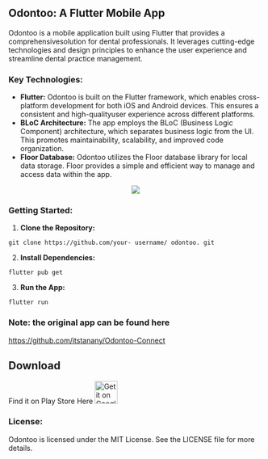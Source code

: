 ## Odontoo: A Flutter Mobile App

Odontoo is a mobile application built using Flutter that provides a comprehensivesolution for dental professionals. It leverages cutting-edge technologies and design principles to enhance the user experience and streamline dental practice management.

### Key Technologies:

- **Flutter:** Odontoo is built on the Flutter framework, which enables cross-platform development for both iOS and Android devices. This ensures a consistent and high-qualityuser experience across different platforms.
- **BLoC Architecture:** The app employs the BLoC (Business Logic Component) architecture, which separates business logic from the UI. This promotes maintainability, scalability, and improved code organization.
- **Floor Database:** Odontoo utilizes the Floor database library for local data storage. Floor provides a simple and efficient way to manage and access data within the app.

<p align="center">
<img src="https://www.ics.com/sites/default/files/images/figure2_%20bloc.png"/>
</p>

### Getting Started:

1. **Clone the Repository:**

`git clone https://github.com/your- username/ odontoo. git`

2. **Install Dependencies:**

`flutter pub get`

3. **Run the App:**

`flutter run`


### Note: the original app can be found here
https://github.com/itstanany/Odontoo-Connect 

## Download
Find it on Play Store Here <a href='https://play.google.com/store/apps/details?id=com.tanany365.odontoo'>
<img src='https://simplemobiletools.com/images/button-google-play.svg' alt='Get it on Google Play' height='45' />
</a>

### License:

Odontoo is licensed under the MIT License. See the LICENSE file for more details.
